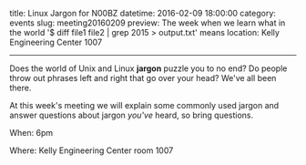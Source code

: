 title: Linux Jargon for N00BZ
datetime: 2016-02-09 18:00:00
category: events
slug: meeting20160209
preview: The week when we learn what in the world '$ diff file1 file2 | grep 2015 > output.txt' means
location: Kelly Engineering Center 1007

---

Does the world of Unix and Linux **jargon** puzzle you to no end? Do people
throw out phrases left and right that go over your head? We've all been there.

At this week's meeting we will explain some commonly used jargon and answer
questions about jargon *you've* heard, so bring questions.

When: 6pm

Where: Kelly Engineering Center room 1007
